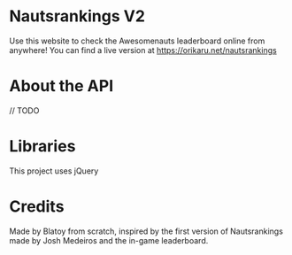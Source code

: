 # Nautsrankings V2
Use this website to check the Awesomenauts leaderboard online from anywhere! You can find a live version at https://orikaru.net/nautsrankings

# About the API
// TODO

# Libraries
This project uses jQuery

# Credits
Made by Blatoy from scratch, inspired by the first version of Nautsrankings made by Josh Medeiros and the in-game leaderboard.
